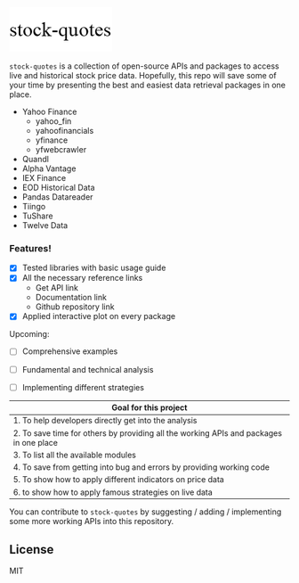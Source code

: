 ![stock-quotes](Reference/s.png)

```stock-quotes``` is a collection of open-source APIs and packages to access live and historical stock price data. Hopefully, this repo will save some of your time by presenting the best and easiest data retrieval packages in one place.
  - Yahoo Finance
    - yahoo_fin
    - yahoofinancials
    - yfinance
    - yfwebcrawler
  - Quandl
  - Alpha Vantage
  - IEX Finance
  - EOD Historical Data
  - Pandas Datareader
  - Tiingo
  - TuShare
  - Twelve Data

### Features!

  - [x] Tested libraries with basic usage guide
  - [x] All the necessary reference links
     - Get API link
     - Documentation link
     - Github repository link
  - [x] Applied interactive plot on every package

Upcoming:
  - [ ] Comprehensive examples
  - [ ] Fundamental and technical analysis
  - [ ] Implementing different strategies


Goal for this project |
------------ |
1. To help developers directly get into the analysis|
2. To save time for others by providing all the working APIs and packages in one place|
3. To list all the available modules|
4. To save from getting into bug and errors by providing working code|
5. To show how to apply different indicators on price data|
6. to show how to apply famous strategies on live data|


You can contribute to ```stock-quotes``` by suggesting / adding / implementing some more working APIs into this repository.


License
----

MIT